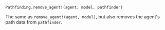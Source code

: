 ```
Pathfinding.remove_agent!(agent, model, pathfinder)
```

The same as `remove_agent!(agent, model)`, but also removes the agent's path data from `pathfinder`.
